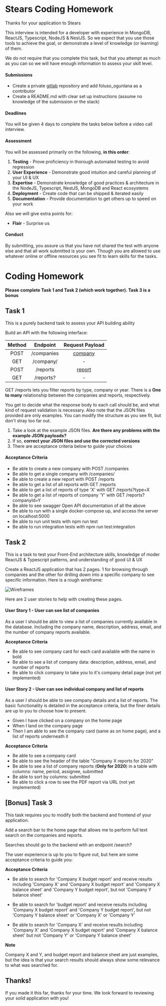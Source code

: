 # Stears Coding Homework

Thanks for your application to Stears

This interview is intended for a developer with experience in MongoDB, ReactJS, Typescript, NodeJS & NestJS.
So we expect that you use those tools to achieve the goal, or demonstrate a level of knowledge (or learning) of them.

We do not require that you complete this task, but that you attempt as much as you can so we will have enough information to assess your skill level.

#### Submissions

- Create a private [gitlab](https://gitlab.com/) repository and add foluso_ogunlana as a contributor
- Create a README.md with clear set up instructions (assume no knowledge of the submission or the stack)

#### Deadlines

You will be given 4 days to complete the tasks below before a video call interview.

#### Assessment

You will be assessed primarily on the following, **in this order**:

1. **Testing** - Prove proficiency in thorough automated testing to avoid regression
2. **User Experience** - Demonstrate good intuition and careful planning of your UI & UX
3. **Expertise** - Demonstrate knowledge of good practices & architecture in the NodeJS, Typescript, NestJS, MongoDB and React ecosystems
4. **Deployment** - Create code that can be shipped & iterated easily
5. **Documentation** - Provide documentation to get others up to speed on your work

Also we will give extra points for:

- **Flair** - Surprise us

#### Conduct

By submitting, you assure us that you have not shared the test with anyone else and that all work submitted is your own. Though you are allowed to use whatever online or offline resources you see fit to learn skills for the tasks.

# **Coding Homework**

**Please complete Task 1 and Task 2 (which work together). Task 3 is a bonus**

## Task 1

This is a purely backend task to assess your API building ability

Build an API with the following interface:

| Method |       Endpoint       |      Request Payload      |
| :----: | :------------------: | :-----------------------: |
|  POST  |      /companies      | [company](./company.json) |
|  GET   | /company/<companyId> |             -             |
|  POST  |       /reports       |  [report](./report.json)  |
|  GET   |      /reports?       |             -             |

GET /reports lets you filter reports by type, company or year.
There is a **One to many** relationship between the companies and reports, respectively.

You get to decide what the response body to each call should be, and what kind of request validation is necessary. Also note that the JSON files provided are only examples. You can modify the structure as you see fit, but don't stray too far out.

1. Take a look at the example JSON files. **Are there any problems with the example JSON payloads?**
2. If so, **correct your JSON files and use the corrected versions**
3. There are acceptance criteria below to guide your choices

#### Acceptance Criteria

- Be able to create a new company with POST /companies
- Be able to get a single company with /companies/<companyId>
- Be able to create a new report with POST /reports
- Be able to get a list of all reports with GET /reports
- Be able to get a list of reports of type 'X' with GET /reports?type=X
- Be able to get a list of reports of company 'Y' with GET /reports?companyId=Y
- Be able to see swagger Open API documentation of all the above
- Be able to run with a single docker-compose up, and access the server on localhost:5000
- Be able to run unit tests with npm run test
- Be able to run integration tests with npm run test:integration

## Task 2

This is a task to test your Front-End architecture skills, knowledge of moder ReactJS & Typescript patterns, and understanding of good UI & UX

Create a ReactJS application that has 2 pages. 1 for browsing through companies and the other for drilling down into a specific company to see specific information. Here is a rough wireframe:

![Wireframes](./wireframe.png?raw=true "Wireframes")

Here are 2 user stories to help with creating these pages.

#### User Story 1 - User can see list of companies

As a user I should be able to view a list of companies currently available in the database. Including the company name, description, address, email, and the number of company reports available.

**Acceptance Criteria**

- Be able to see company card for each card available with the name in bold
- Be able to see a list of company data: description, address, email, and number of reports
- Be able to click company to take you to it's company detail page (not yet implemented)

#### User Story 2 - User can see individual company and list of reports

As a user I should be able to see company details and a list of reports. The basic functionality is detailed in the acceptance criteria, but the finer details are up to you to choose how to present.

- Given I have clicked on a company on the home page
- When I land on the company page
- Then I am able to see the company card (same as on home page), and a list of reports underneath it

**Acceptance Criteria**

- Be able to see a company card
- Be able to see the header of the table "Company X reports for 2020"
- Be able to see a list of company reports (**Only for 2020**) in a table with columns: name, period, assignee, submitted
- Be able to sort by columns: submitted
- Be able to click a row to see the PDF report via URL (not yet implemented)

## [Bonus] Task 3

This task requires you to modify both the backend and frontend of your application.

Add a search bar to the home page that allows me to perform full text search on the companies and reports.

Searches should go to the backend with an endpoint /search?

The user experience is up to you to figure out, but here are some acceptance criteria to guide you:

**Acceptance Criteria**

- Be able to search for 'Company X budget report' and receive results including 'Company X' and 'Company X budget report' and 'Company X balance sheet' and 'Company Y budget report', but not 'Company Y balance sheet'

- Be able to search for 'budget report' and receive results including 'Company X budget report' and 'Company Y budget report', but not 'Company Y balance sheet' or 'Company X' or 'Company Y'

- Be able to search for 'Company X' and receive results including 'Company X' and 'Company X budget report' and 'Company X balance sheet' but not 'Company Y' or 'Company Y balance sheet'

**Note**

Company X and Y, and budget report and balance sheet are just examples, but the idea is that your search results should always show some relevance to what was searched for.

## Thanks!

If you made it this far, thanks for your time.
We look forward to reviewing your solid application with you!
